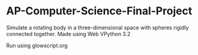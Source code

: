 # AP-Computer-Science-Final-Project
Simulate a rotating body in a three-dimensional space with spheres rigidly connected together. Made using Web VPython 3.2

Run using glowscript.org
